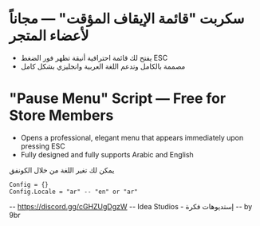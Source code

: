  # سكربت "قائمة الإيقاف المؤقت" — مجاناً لأعضاء المتجر
 * يفتح لك قائمة احترافية أنيقة تظهر فور الضغط ESC
 * مصممة بالكامل وتدعم اللغة العربية وانجليزي بشكل كامل 
 
# "Pause Menu" Script — Free for Store Members
* Opens a professional, elegant menu that appears immediately upon pressing ESC
* Fully designed and fully supports Arabic and English


يمكن لك تغير اللغة من خلال الكونفق 
```
Config = {}
Config.Locale = "ar" -- "en" or "ar"
```

-- https://discord.gg/cGHZUgDgzW
-- Idea Studios - إستديوهات فكرة
-- by 9br
    
